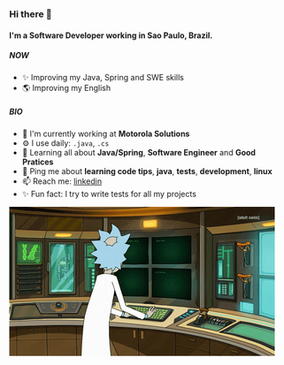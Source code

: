 ### Hi there 👋

#### I'm a Software Developer working in Sao Paulo, Brazil.

##### NOW

- ✨ Improving my Java, Spring and SWE skills
- 🌎 Improving my English
##### BIO

- 🏢 I'm currently working at **Motorola Solutions**
- ⚙️ I use daily: `.java`, `.cs`
- 🌱 Learning all about **Java/Spring**, **Software Engineer** and **Good Pratices**
- 💬 Ping me about **learning code tips**, **java**, **tests**, **development**, **linux**
- 📫 Reach me: [linkedin](https://www.linkedin.com/in/natanista/)
- ✨ Fun fact: I try to write tests for all my projects 

![Alt Text](https://raw.githubusercontent.com/ahmetbaglan/ahmetbaglan/main/images/rick.gif)


